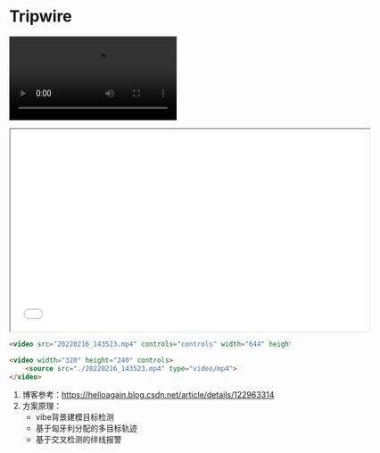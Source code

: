 # Tripwire

![](./20220216_143523.mp4)

<iframe height=362 width=644 src='20220216_143523.mp4'>
</iframe>

```HTML
<video src="20220216_143523.mp4" controls="controls" width="644" height="362"></video>
```

```HTML
<video width="320" height="240" controls>
    <source src="./20220216_143523.mp4" type="video/mp4">
</video>
```

1. 博客参考：https://helloagain.blog.csdn.net/article/details/122963314
2. 方案原理：
   - vibe背景建模目标检测
   - 基于匈牙利分配的多目标轨迹
   - 基于交叉检测的绊线报警

